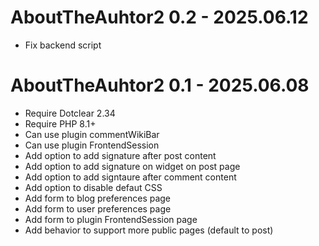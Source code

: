 AboutTheAuhtor2 0.2 - 2025.06.12
===========================================================
* Fix backend script

AboutTheAuhtor2 0.1 - 2025.06.08
===========================================================
* Require Dotclear 2.34
* Require PHP 8.1+
* Can use plugin commentWikiBar
* Can use plugin FrontendSession
* Add option to add signature after post content
* Add option to add signature on widget on post page
* Add option to add signtaure after comment content
* Add option to disable defaut CSS
* Add form to blog preferences page
* Add form to user preferences page
* Add form to plugin FrontendSession page
* Add behavior to support more public pages (default to post)
